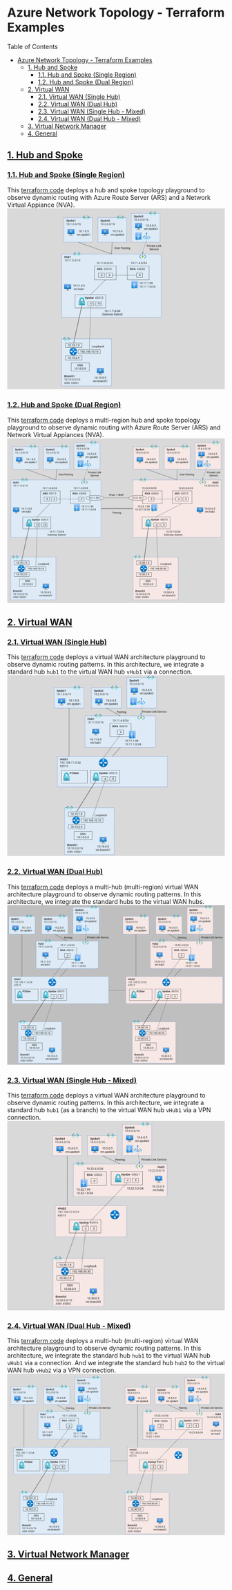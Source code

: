 
# Azure Network Topology - Terraform Examples

Table of Contents
<!-- TOC -->
- [Azure Network Topology - Terraform Examples](#azure-network-topology---terraform-examples)
  - [1. Hub and Spoke](#1-hub-and-spoke)
    - [1.1. Hub and Spoke (Single Region)](#11-hub-and-spoke-single-region)
    - [1.2. Hub and Spoke (Dual Region)](#12-hub-and-spoke-dual-region)
  - [2. Virtual WAN](#2-virtual-wan)
    - [2.1. Virtual WAN (Single Hub)](#21-virtual-wan-single-hub)
    - [2.2. Virtual WAN (Dual Hub)](#22-virtual-wan-dual-hub)
    - [2.3. Virtual WAN (Single Hub - Mixed)](#23-virtual-wan-single-hub---mixed)
    - [2.4. Virtual WAN (Dual Hub - Mixed)](#24-virtual-wan-dual-hub---mixed)
  - [3. Virtual Network Manager](#3-virtual-network-manager)
  - [4. General](#4-general)
<!-- /TOC -->

## [1. Hub and Spoke](./1-hub-and-spoke/)

### [1.1. Hub and Spoke (Single Region)](./1-hub-and-spoke/1-hub-spoke-single-region/)
This [terraform code](./1-hub-and-spoke/1-hub-spoke-single-region/) deploys a hub and spoke topology playground to observe dynamic routing with Azure Route Server (ARS) and a Network Virtual Appiance (NVA).
![Hub and Spoke (Single Region)](./images/hub-spoke-single-region.png)

### [1.2. Hub and Spoke (Dual Region)](./1-hub-and-spoke/2-hub-spoke-dual-region/)
This [terraform code](./1-hub-and-spoke/2-hub-spoke-dual-region/) deploys a multi-region hub and spoke topology playground to observe dynamic routing with Azure Route Server (ARS) and Network Virtual Appiances (NVA).
![Hub and Spoke (Dual Region)](./images/hub-spoke-dual-region.png)

## [2. Virtual WAN](./2-virtual-wan/)

### [2.1. Virtual WAN (Single Hub)](./2-virtual-wan/1-virtual-wan-single-hub/)
This [terraform code](./2-virtual-wan/1-virtual-wan-single-hub/) deploys a virtual WAN architecture playground to observe dynamic routing patterns. In this architecture, we integrate a standard hub `hub1` to the virtual WAN hub `vHub1` via a connection.
![Virtual WAN (Single Hub)](./images/vwan-single-hub.png)

### [2.2. Virtual WAN (Dual Hub)](./2-virtual-wan/2-virtual-wan-dual-hub/)
This [terraform code](./2-virtual-wan/2-virtual-wan-dual-hub/) deploys a multi-hub (multi-region) virtual WAN architecture playground to observe dynamic routing patterns. In this architecture, we integrate the standard hubs to the virtual WAN hubs.
![Virtual WAN (Dual Hub)](./images/vwan-dual-hub.png)

### [2.3. Virtual WAN (Single Hub - Mixed)](./2-virtual-wan/3-virtual-wan-single-hub-mixed/)
This [terraform code](./2-virtual-wan/3-virtual-wan-single-hub-mixed/) deploys a virtual WAN architecture playground to observe dynamic routing patterns. In this architecture, we integrate a standard hub `hub1` (as a branch) to the virtual WAN hub `vHub1` via a VPN connection.
![Virtual WAN (Dual Hub)](./images/vwan-single-hub-mixed.png)

### [2.4. Virtual WAN (Dual Hub - Mixed)](./2-virtual-wan/4-virtual-wan-dual-hub-mixed/)
This [terraform code](./2-virtual-wan/4-virtual-wan-dual-hub-mixed/) deploys a multi-hub (multi-region) virtual WAN architecture playground to observe dynamic routing patterns. In this architecture, we integrate the standard hub `hub1` to the virtual WAN hub `vHub1` via a connection. And we integrate the standard hub `hub2` to the virtual WAN hub `vHub2` via a VPN connection.
![Virtual WAN (Dual Hub)](./images/vwan-dual-hub-mixed.png)

## [3. Virtual Network Manager](./3-virtual-network-manager/)

## [4. General](./4-general/)
